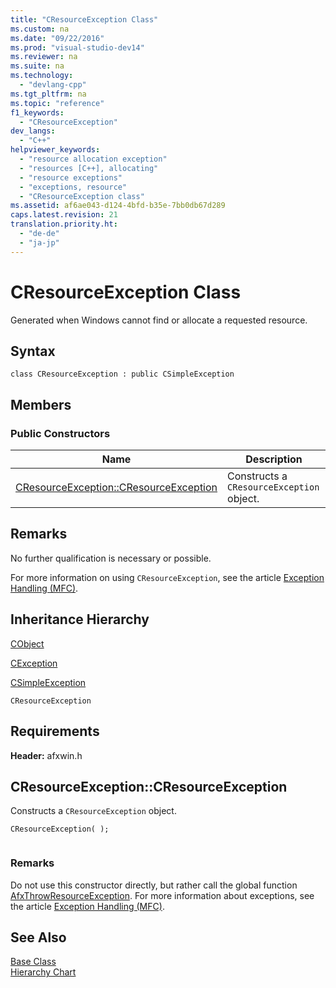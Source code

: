 ```yaml
---
title: "CResourceException Class"
ms.custom: na
ms.date: "09/22/2016"
ms.prod: "visual-studio-dev14"
ms.reviewer: na
ms.suite: na
ms.technology: 
  - "devlang-cpp"
ms.tgt_pltfrm: na
ms.topic: "reference"
f1_keywords: 
  - "CResourceException"
dev_langs: 
  - "C++"
helpviewer_keywords: 
  - "resource allocation exception"
  - "resources [C++], allocating"
  - "resource exceptions"
  - "exceptions, resource"
  - "CResourceException class"
ms.assetid: af6ae043-d124-4bfd-b35e-7bb0db67d289
caps.latest.revision: 21
translation.priority.ht: 
  - "de-de"
  - "ja-jp"
---
```

# CResourceException Class
Generated when Windows cannot find or allocate a requested resource.  
  
## Syntax  
  
```  
class CResourceException : public CSimpleException  
```  
  
## Members  
  
### Public Constructors  
  
|Name|Description|  
|----------|-----------------|  
|[CResourceException::CResourceException](#cresourceexception__cresourceexception)|Constructs a `CResourceException` object.|  
  
## Remarks  
 No further qualification is necessary or possible.  
  
 For more information on using `CResourceException`, see the article [Exception Handling (MFC)](../VS_csharp/exception-handling-in-mfc.md).  
  
## Inheritance Hierarchy  
 [CObject](../VS_csharp/cobject-class.md)  
  
 [CException](../VS_csharp/cexception-class.md)  
  
 [CSimpleException](../VS_csharp/csimpleexception-class.md)  
  
 `CResourceException`  
  
## Requirements  
 **Header:** afxwin.h  
  
##  <a name="cresourceexception__cresourceexception"></a>  CResourceException::CResourceException  
 Constructs a `CResourceException` object.  
  
```  
CResourceException( );  
  
```  
  
### Remarks  
 Do not use this constructor directly, but rather call the global function [AfxThrowResourceException](../VS_csharp/afxthrowresourceexception.md). For more information about exceptions, see the article [Exception Handling (MFC)](../VS_csharp/exception-handling-in-mfc.md).  
  
## See Also  
 [Base Class](../VS_csharp/cexception-class.md)   
 [Hierarchy Chart](../VS_csharp/hierarchy-chart.md)